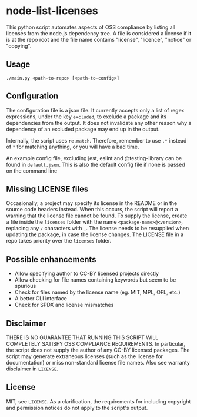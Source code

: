 # node-list-licenses

This python script automates aspects of OSS compliance by listing all licenses
from the node.js dependency tree. A file is considered a license if it is at the
repo root and the file name contains "license", "licence", "notice" or
"copying".

## Usage

`./main.py <path-to-repo> [<path-to-config>]`

## Configuration

The configuration file is a json file. It currently accepts only a list of regex
expressions, under the key `excluded`, to exclude a package and its dependencies
from the output. It does not invalidate any other reason why a dependency of an
excluded package may end up in the output.

Internally, the script uses `re.match`. Therefore, remember to use `.*` instead
of `*` for matching anything, or you will have a bad time.

An example config file, excluding jest, eslint and @testing-library can be found
in `default.json`. This is also the default config file if none is passed on the
command line

## Missing LICENSE files

Occasionally, a project may specify its license in the README or in the source
code headers instead. When this occurs, the script will report a warning that
the license file cannot be found. To supply the license, create a file inside
the `licenses` folder with the name `<package-name>@<version>`, replacing any
`/` characters with `_`. The license needs to be resupplied when updating the
package, in case the license changes. The LICENSE file in a repo takes priority
over the `licenses` folder.

## Possible enhancements

* Allow specifying author to CC-BY licensed projects directly
* Allow checking for file names containing keywords but seem to be spurious
* Check for files named by the license name (eg. MIT, MPL, OFL, etc.)
* A better CLI interface
* Check for SPDX and license mismatches

## Disclaimer

THERE IS NO GUARANTEE THAT RUNNING THIS SCRIPT WILL COMPLETELY SATISFY OSS
COMPLIANCE REQUIREMENTS. In particular, the script does not supply the author of
any CC-BY licensed packages. The script may generate extraneous licenses (such
as the license for documentation) or miss non-standard license file names. Also
see warranty disclaimer in `LICENSE`.

## License

MIT, see `LICENSE`. As a clarification, the requirements for including copyright
and permission notices do not apply to the script's output.